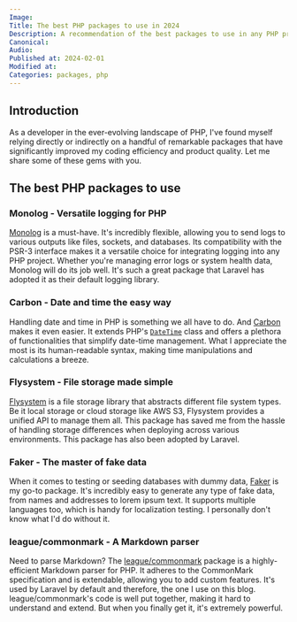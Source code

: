 ```yaml
---
Image:
Title: The best PHP packages to use in 2024
Description: A recommendation of the best packages to use in any PHP project in 2024.
Canonical:
Audio:
Published at: 2024-02-01
Modified at:
Categories: packages, php
---
```


## Introduction

As a developer in the ever-evolving landscape of PHP, I've found myself relying directly or indirectly on a handful of remarkable packages that have significantly improved my coding efficiency and product quality. Let me share some of these gems with you.

## The best PHP packages to use

### Monolog - Versatile logging for PHP

[Monolog](https://github.com/seldaek/monolog) is a must-have. It's incredibly flexible, allowing you to send logs to various outputs like files, sockets, and databases. Its compatibility with the PSR-3 interface makes it a versatile choice for integrating logging into any PHP project. Whether you're managing error logs or system health data, Monolog will do its job well. It's such a great package that Laravel has adopted it as their default logging library.

### Carbon - Date and time the easy way

Handling date and time in PHP is something we all have to do. And [Carbon](https://carbon.nesbot.com) makes it even easier. It extends PHP's [`DateTime`](https://www.php.net/manual/fr/class.datetime.php) class and offers a plethora of functionalities that simplify date-time management. What I appreciate the most is its human-readable syntax, making time manipulations and calculations a breeze.

### Flysystem - File storage made simple

[Flysystem](https://flysystem.thephpleague.com/v3/docs/) is a file storage library that abstracts different file system types. Be it local storage or cloud storage like AWS S3, Flysystem provides a unified API to manage them all. This package has saved me from the hassle of handling storage differences when deploying across various environments. This package has also been adopted by Laravel.

### Faker - The master of fake data

When it comes to testing or seeding databases with dummy data, [Faker](https://github.com/FakerPHP/Faker) is my go-to package. It's incredibly easy to generate any type of fake data, from names and addresses to lorem ipsum text. It supports multiple languages too, which is handy for localization testing. I personally don't know what I'd do without it.

### league/commonmark - A Markdown parser

Need to parse Markdown? The [league/commonmark](https://commonmark.thephpleague.com) package is a highly-efficient Markdown parser for PHP. It adheres to the CommonMark specification and is extendable, allowing you to add custom features. It's used by Laravel by default and therefore, the one I use on this blog. league/commonmark's code is well put together, making it hard to understand and extend. But when you finally get it, it's extremely powerful.